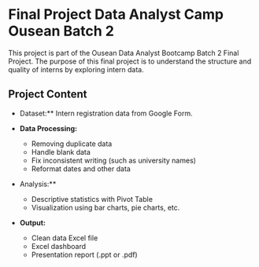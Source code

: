 # Final Project Data Analyst Camp Ousean Batch 2

This project is part of the Ousean Data Analyst Bootcamp Batch 2 Final Project. The purpose of this final project is to understand the structure and quality of interns by exploring intern data.

## Project Content
- Dataset:** Intern registration data from Google Form.
- **Data Processing:**
  - Removing duplicate data
  - Handle blank data
  - Fix inconsistent writing (such as university names)
  - Reformat dates and other data

- Analysis:**
  - Descriptive statistics with Pivot Table
  - Visualization using bar charts, pie charts, etc.

- **Output:**
  - Clean data Excel file
  - Excel dashboard
  - Presentation report (.ppt or .pdf)
